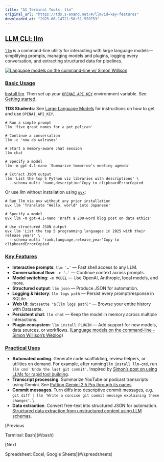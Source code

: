 ```yaml
---
title: "AI Terminal Tools: llm"
original_url: "https://tds.s-anand.net/#/llm?id=key-features"
downloaded_at: "2025-06-14T21:50:51.550753"
---
```


[LLM CLI: llm](#/llm?id=llm-cli-llm)
------------------------------------

[`llm`](https://pypi.org/project/llm) is a command-line utility for interacting with large language models—simplifying prompts, managing models and plugins, logging every conversation, and extracting structured data for pipelines.

[![Language models on the command-line w/ Simon Willison](https://i.ytimg.com/vi_webp/QUXQNi6jQ30/sddefault.webp)](https://youtu.be/QUXQNi6jQ30?t=100)

### [Basic Usage](#/llm?id=basic-usage)

[Install llm](https://github.com/simonw/llm#installation). Then set up your [`OPENAI_API_KEY`](https://platform.openai.com/api-keys) environment variable. See [Getting started](https://github.com/simonw/llm?tab=readme-ov-file#getting-started).

**TDS Students**: See [Large Language Models](#/large-language-models) for instructions on how to get and use `OPENAI_API_KEY`.

```
# Run a simple prompt
llm 'five great names for a pet pelican'

# Continue a conversation
llm -c 'now do walruses'

# Start a memory-aware chat session
llm chat

# Specify a model
llm -m gpt-4.1-nano 'Summarize tomorrow’s meeting agenda'

# Extract JSON output
llm 'List the top 5 Python viz libraries with descriptions' \
  --schema-multi 'name,description'Copy to clipboardErrorCopied
```

Or use llm without installation using [`uvx`](#/uv):

```
# Run llm via uvx without any prior installation
uvx llm 'Translate "Hello, world" into Japanese'

# Specify a model
uvx llm -m gpt-4.1-nano 'Draft a 200-word blog post on data ethics'

# Use structured JSON output
uvx llm 'List the top 5 programming languages in 2025 with their release years' \
  --schema-multi 'rank,language,release_year'Copy to clipboardErrorCopied
```

### [Key Features](#/llm?id=key-features)

* **Interactive prompts**: `llm '…'` — Fast shell access to any LLM.
* **Conversational flow**: `-c '…'` — Continue context across prompts.
* **Model switching**: `-m MODEL` — Use OpenAI, Anthropic, local models, and more.
* **Structured output**: `llm json` — Produce JSON for automation.
* **Logging & history**: `llm logs path` — Persist every prompt/response in SQLite.
* **Web UI**: `datasette "$(llm logs path)"` — Browse your entire history with Datasette.
* **Persistent chat**: `llm chat` — Keep the model in memory across multiple interactions.
* **Plugin ecosystem**: `llm install PLUGIN` — Add support for new models, data sources, or workflows. ([Language models on the command-line - Simon Willison’s Weblog](https://simonwillison.net/2024/Jun/17/cli-language-models/?utm_source=chatgpt.com))

### [Practical Uses](#/llm?id=practical-uses)

* **Automated coding**. Generate code scaffolding, review helpers, or utilities on demand. For example, after running`llm install llm-cmd`, run `llm cmd 'Undo the last git commit'`. Inspired by [Simon’s post on using LLMs for rapid tool building](https://simonwillison.net/2025/Mar/11/using-llms-for-code/).
* **Transcript processing**. Summarize YouTube or podcast transcripts using Gemini. See [Putting Gemini 2.5 Pro through its paces](https://www.macstories.net/mac/llm-youtube-transcripts-with-claude-and-gemini-in-shortcuts/).
* **Commit messages**. Turn diffs into descriptive commit messages, e.g. `git diff | llm 'Write a concise git commit message explaining these changes'`. \
* **Data extraction**. Convert free-text into structured JSON for automation. [Structured data extraction from unstructured content using LLM schemas](https://simonwillison.net/2025/Feb/28/llm-schemas/).

[Previous

Terminal: Bash](#/bash)

[Next

Spreadsheet: Excel, Google Sheets](#/spreadsheets)